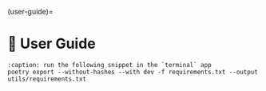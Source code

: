 (user-guide)=

# 📖 User Guide

```{code-block} console
:caption: run the following snippet in the `terminal` app
poetry export --without-hashes --with dev -f requirements.txt --output utils/requirements.txt
```

